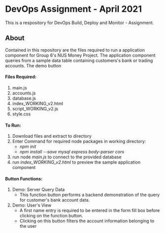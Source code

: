 # DevOps Assignment - April 2021

This is a respository for DevOps Build, Deploy and Monitor - Assignment.

## About
Contained in this repository are the files required to run a application component for Group 6's NUS Money Project.
The application component queries from a sample data table containing customers's bank or trading accounts.
The demo button

#### Files Required:
1. main.js
2. accounts.js
3. database.js
4. index_WORKING_v2.html
5. script_WORKING_v2.js
6. style.css

#### To Run:
1) Download files and extract to directory
2) Enter Command for required node packages in working directory: 
    * *npm init*
    * *npm install --save mysql express body-parser cors*
3) run node *main.js* to connect to the provided database
4) run *index_WORKING_v2.html* to preview the sample application component

#### Button Functions:
1) Demo: Server Query Data
      * This function button performs a backend demonstration of the query for customer's bank account data.
2) Demo: User's View
      * A first name entry is required to be entered in the form fill box before clicking on the function button.
      * Clicking on this button filters the account information belonging to the user
